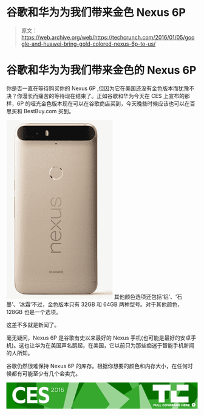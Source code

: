 # 谷歌和华为为我们带来金色 Nexus 6P

> 原文：<https://web.archive.org/web/https://techcrunch.com/2016/01/05/google-and-huawei-bring-gold-colored-nexus-6p-to-us/>

# 谷歌和华为为我们带来金色的 Nexus 6P

你是否一直在等待购买你的 Nexus 6P ,但因为它在美国还没有金色版本而犹豫不决？你漫长而痛苦的等待现在结束了。正如谷歌和华为今天在 CES 上宣布的那样，6P 的哑光金色版本现在可以在谷歌商店买到，今天晚些时候应该也可以在百思买和 BestBuy.com 买到。

[![6pgold](img/90ea305166a131287787ab2d8d75002f.png)](https://web.archive.org/web/20230405121332/https://techcrunch.com/wp-content/uploads/2016/01/6pgold.png) 其他颜色选项还包括‘铝’、‘石墨’、‘冰霜’不过，金色版本只有 32GB 和 64GB 两种型号。对于其他颜色，128GB 也是一个选项。

这差不多就是新闻了。

毫无疑问，Nexus 6P 是谷歌有史以来最好的 Nexus 手机(也可能是最好的安卓手机)。这也让华为在美国声名鹊起，在美国，它以前只为那些痴迷于智能手机新闻的人所知。

谷歌仍然很难保持 Nexus 6P 的库存。根据你想要的颜色和内存大小，在任何时候都有可能至少有几个会卖完。

[![CES 2016](img/282794f377472774cb9bb70006e81edd.png)](https://web.archive.org/web/20230405121332/https://techcrunch.com/tag/ces2016)